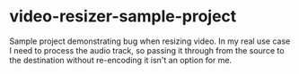 # video-resizer-sample-project

Sample project demonstrating bug when resizing video. In my real use case I need to process the audio track, so passing it through from the source to the destination without re-encoding it isn't an option for me. 

